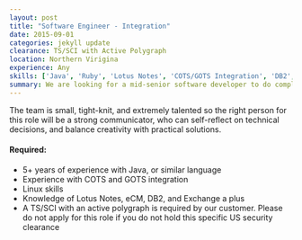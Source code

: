 ```yaml
---
layout: post
title: "Software Engineer - Integration"
date: 2015-09-01
categories: jekyll update
clearance: TS/SCI with Active Polygraph
location: Northern Virigina
experience: Any
skills: ['Java', 'Ruby', 'Lotus Notes', 'COTS/GOTS Integration', 'DB2', 'eCM', Exchange]
summary: We are looking for a mid-senior software developer to do complex COTS integration a for big data and cloud project, inside a path-breaking and exciting field within the Intelligence Community. 
---
```


The team is small, tight-knit, and extremely talented so the right person for this role will be a strong communicator, who can self-reflect on technical decisions, and balance creativity with practical solutions.

#### Required:

* 5+ years of experience with Java, or similar language
* Experience with COTS and GOTS integration
* Linux skills
* Knowledge of Lotus Notes, eCM, DB2, and Exchange a plus
* A TS/SCI with an active polygraph is required by our customer. Please do not apply for this role if you do not hold this specific US security clearance
